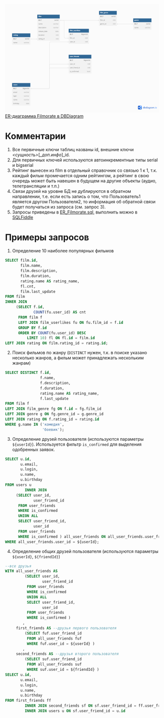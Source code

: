 ![ER Filmorate](Filmorate.png)
[ER-диаграмма Filmorate в DBDiagram](https://dbdiagram.io/d/Filmorate-66768c5c5a764b3c72216930)

# Комментарии
1. Все первичные ключи таблиц названы id, внешние ключи *<сущность>*[*_доп.инфо*]_id.
2. Для первичных ключей используются автоинкрементные типы serial и bigserial
3. Рейтинг вынесен из film в отдельный справочник со связью 1 к 1, т.к. каждый фильм промечается одним рейтингом, а рейтинг в свою очередь может быть навешен в будущем на другие объекты (аудио, телетрансляции и т.п.)   
4. Связи друзей на уровне БД не дублируются в обратном направлении, т.е. если есть запись о том, что Пользователь1 является другом Пользователя2, то информация об обратной связи будет получаться из запроса (см. запрос 3).
5. Запросы приведены в [ER_Filmorate.sql](ER_Filmorate.sql), выполнить можно в [SQLFiddle](https://sqlfiddle.com/postgresql/online-compiler?id=84b50b34-b4d8-4df3-8201-65b01d495d7c)

# Примеры запросов
1. Определение 10 наиболее популярных фильмов
```sql
SELECT film.id,
       film.name,
       film.description,
       film.duration,
       rating.name AS rating_name,
       fl.cnt,
       film.last_update
FROM film
INNER JOIN
     (SELECT f.id,
             COUNT(fu.user_id) AS cnt
      FROM film f
      LEFT JOIN film_userlikes fu ON fu.film_id = f.id
      GROUP BY f.id
      ORDER BY COUNT(fu.user_id) DESC
          LIMIT 10) fl ON fl.id = film.id
LEFT JOIN rating ON film.rating_id = rating.id;
```

2. Поиск фильмов по жанру (`DISTINCT` нужен, т.к. в поиске указано несколько жанров, а фильм может принадлежать нескольким жанрам)
```sql
SELECT DISTINCT f.id,
                f.name,
                f.description,
                f.duration,
                rating.name AS rating_name,
                f.last_update
FROM film f
LEFT JOIN film_genre fg ON f.id = fg.film_id
LEFT JOIN genre g ON fg.genre_id = g.genre_id
LEFT JOIN rating ON f.rating_id = rating.id
WHERE g.name IN ('комедия',
                 'боевик');
```

3. Определение друзей пользователя (используются параметры `${userId}`). Используется фильтр `is_confirmed` для выделения одобренных заявок.
```sql
SELECT u.id,
       u.email,
       u.login,
       u.name,
       u.birthday
FROM users u
         INNER JOIN
     (SELECT user_id,
             user_friend_id
      FROM user_friends
      WHERE is_confirmed
      UNION ALL
      SELECT user_friend_id,
             user_id
      FROM user_friends
      WHERE is_confirmed ) all_user_friends ON all_user_friends.user_friend_id = u.id
WHERE all_user_friends.user_id = ${userId};
```

4. Определение общих друзей пользователя (используются параметры `${userId}`, `${friendId}`)
```sql
--все друзья
WITH all_user_friends AS
         (SELECT user_id,
                 user_friend_id
          FROM user_friends
          WHERE is_confirmed
          UNION ALL
          SELECT user_friend_id,
                 user_id
          FROM user_friends
          WHERE is_confirmed )
        ,
     first_friends AS --друзья первого пользователя
         (SELECT fuf.user_friend_id
          FROM all_user_friends fuf
          WHERE fuf.user_id = ${userId} )
        ,
     second_friends AS --друзья второго пользователя
         (SELECT suf.user_friend_id
          FROM all_user_friends suf
          WHERE suf.user_id = ${friendId} )
SELECT u.id,
       u.email,
       u.login,
       u.name,
       u.birthday
FROM first_friends ff
         INNER JOIN second_friends sf ON sf.user_friend_id = ff.user_friend_id --пересечение списка друзей
         INNER JOIN users u ON sf.user_friend_id = u.id
```